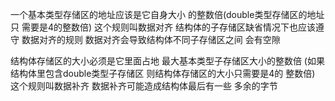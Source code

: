 一个基本类型存储区的地址应该是它自身大小
    的整数倍(double类型存储区的地址只
    需要是4的整数倍)
这个规则叫数据对齐
结构体的子存储区缺省情况下也应该遵守
    数据对齐的规则
数据对齐会导致结构体不同子存储区之间
    会有空隙

结构体存储区的大小必须是它里面占地
    最大基本类型子存储区大小的整数倍
    (如果结构体里包含double类型子存储区
     则结构体存储区的大小只需要是4的
     整数倍)
这个规则叫数据补齐
数据补齐可能造成结构体最后有一些
    多余的字节